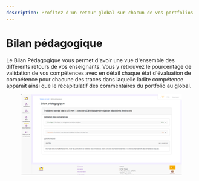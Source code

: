 ```yaml
---
description: Profitez d'un retour global sur chacun de vos portfolios
---
```


# Bilan pédagogique

Le Bilan Pédagogique vous permet d'avoir une vue d'ensemble des différents retours de vos enseignants. Vous y retrouvez le pourcentage de validation de vos compétences avec en détail chaque état d'évaluation de compétence pour chacune des traces dans laquelle ladite compétence apparaît ainsi que le récapitulatif des commentaires du portfolio au global.

<figure><img src="../../.gitbook/assets/Screenshot from 2023-11-06 14-49-20.png" alt=""><figcaption></figcaption></figure>
